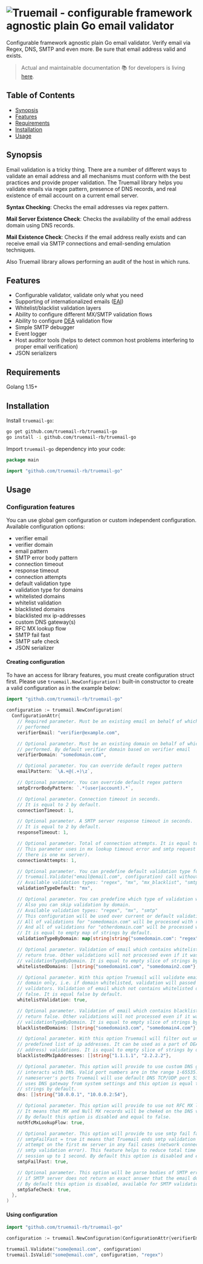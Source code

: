 # ![Truemail - configurable framework agnostic plain Go email validator](https://truemail-rb.org/assets/images/truemail_logo.png)

Configurable framework agnostic plain Go email validator. Verify email via Regex, DNS, SMTP and even more. Be sure that email address valid and exists.

> Actual and maintainable documentation :books: for developers is living [here](https://truemail-rb.org/truemail-go).

## Table of Contents

- [Synopsis](#synopsis)
- [Features](#features)
- [Requirements](#requirements)
- [Installation](#installation)
- [Usage](#usage)

## Synopsis

Email validation is a tricky thing. There are a number of different ways to validate an email address and all mechanisms must conform with the best practices and provide proper validation. The Truemail library helps you validate emails via regex pattern, presence of DNS records, and real existence of email account on a current email server.

**Syntax Checking**: Checks the email addresses via regex pattern.

**Mail Server Existence Check**: Checks the availability of the email address domain using DNS records.

**Mail Existence Check**: Checks if the email address really exists and can receive email via SMTP connections and email-sending emulation techniques.

Also Truemail library allows performing an audit of the host in which runs.

## Features

- Configurable validator, validate only what you need
- Supporting of internationalized emails ([EAI](https://en.wikipedia.org/wiki/Email_address#Internationalization))
- Whitelist/blacklist validation layers
- Ability to configure different MX/SMTP validation flows
- Ability to configure [DEA](https://en.wikipedia.org/wiki/Disposable_email_address) validation flow
- Simple SMTP debugger
- Event logger
- Host auditor tools (helps to detect common host problems interfering to proper email verification)
- JSON serializers

## Requirements

Golang 1.15+

## Installation

Install `truemail-go`:

```bash
go get github.com/truemail-rb/truemail-go
go install -i github.com/truemail-rb/truemail-go
```

Import `truemail-go` dependency into your code:

```go
package main

import "github.com/truemail-rb/truemail-go"
```

## Usage

### Configuration features

You can use global gem configuration or custom independent configuration. Available configuration options:

- verifier email
- verifier domain
- email pattern
- SMTP error body pattern
- connection timeout
- response timeout
- connection attempts
- default validation type
- validation type for domains
- whitelisted domains
- whitelist validation
- blacklisted domains
- blacklisted mx ip-addresses
- custom DNS gateway(s)
- RFC MX lookup flow
- SMTP fail fast
- SMTP safe check
- JSON serializer

#### Creating configuration

To have an access for library features, you must create configuration struct first. Please use `truemail.NewConfiguration()` built-in constructor to create a valid configuration as in the example below:

```go
import "github.com/truemail-rb/truemail-go"

configuration := truemail.NewConfiguration(
  ConfigurationAttr{
    // Required parameter. Must be an existing email on behalf of which verification will be
    // performed
    verifierEmail: "verifier@example.com",

    // Optional parameter. Must be an existing domain on behalf of which verification will be
    // performed. By default verifier domain based on verifier email
    verifierDomain: "somedomain.com",

    // Optional parameter. You can override default regex pattern
    emailPattern: `\A.+@(.+)\z`,

    // Optional parameter. You can override default regex pattern
    smtpErrorBodyPattern: `.*(user|account).*`,

    // Optional parameter. Connection timeout in seconds.
    // It is equal to 2 by default.
    connectionTimeout: 1,

    // Optional parameter. A SMTP server response timeout in seconds.
    // It is equal to 2 by default.
    responseTimeout: 1,

    // Optional parameter. Total of connection attempts. It is equal to 2 by default.
    // This parameter uses in mx lookup timeout error and smtp request (for cases when
    // there is one mx server).
    connectionAttempts: 1,

    // Optional parameter. You can predefine default validation type for
    // truemail.Validate("email@email.com", configuration) call without type-parameter
    // Available validation types: "regex", "mx", "mx_blacklist", "smtp"
    validationTypeDefault: "mx",

    // Optional parameter. You can predefine which type of validation will be used for domains.
    // Also you can skip validation by domain.
    // Available validation types: "regex", "mx", "smtp"
    // This configuration will be used over current or default validation type parameter
    // All of validations for "somedomain.com" will be processed with regex validation only.
    // And all of validations for "otherdomain.com" will be processed with mx validation only.
    // It is equal to empty map of strings by default.
    validationTypeByDomain: map[string]string{"somedomain.com": "regex", "otherdomain.com": "mx"},

    // Optional parameter. Validation of email which contains whitelisted domain always will
    // return true. Other validations will not processed even if it was defined in
    // validationTypeByDomain. It is equal to empty slice of strings by default.
    whitelistedDomains: []string{"somedomain1.com", "somedomain2.com"},

    // Optional parameter. With this option Truemail will validate email which contains whitelisted
    // domain only, i.e. if domain whitelisted, validation will passed to Regex, MX or SMTP
    // validators. Validation of email which not contains whitelisted domain always will return
    // false. It is equal false by default.
    whitelistValidation: true,

    // Optional parameter. Validation of email which contains blacklisted domain always will
    // return false. Other validations will not processed even if it was defined in
    // validationTypeByDomain. It is equal to empty slice of strings by default.
    blacklistedDomains: []string{"somedomain3.com", "somedomain4.com"},

    // Optional parameter. With this option Truemail will filter out unwanted mx servers via
    // predefined list of ip addresses. It can be used as a part of DEA (disposable email
    // address) validations. It is equal to empty slice of strings by default.
    blacklistedMxIpAddresses: []string{"1.1.1.1", "2.2.2.2"},

    // Optional parameter. This option will provide to use custom DNS gateway when Truemail
    // interacts with DNS. Valid port numbers are in the range 1-65535. If you won't specify
    // nameserver's ports Truemail will use default DNS TCP/UDP port 53. By default Truemail
    // uses DNS gateway from system settings and this option is equal to empty slice of
    // strings by default.
    dns: []string{"10.0.0.1", "10.0.0.2:54"},

    // Optional parameter. This option will provide to use not RFC MX lookup flow.
    // It means that MX and Null MX records will be cheked on the DNS validation layer only.
    // By default this option is disabled and equal to false.
    notRfcMxLookupFlow: true,

    // Optional parameter. This option will provide to use smtp fail fast behaviour. When
    // smtpFailFast = true it means that Truemail ends smtp validation session after first
    // attempt on the first mx server in any fail cases (network connection/timeout error,
    // smtp validation error). This feature helps to reduce total time of SMTP validation
    // session up to 1 second. By default this option is disabled and equal to false.
    smtpFailFast: true,

    // Optional parameter. This option will be parse bodies of SMTP errors. It will be helpful
    // if SMTP server does not return an exact answer that the email does not exist
    // By default this option is disabled, available for SMTP validation only.
    smtpSafeCheck: true,
  },
)
```

#### Using configuration

```go
import "github.com/truemail-rb/truemail-go"

configuration := truemail.NewConfiguration(ConfigurationAttr{verifierEmail: "verifier@example.com"})

truemail.Validate("some@email.com", configuration)
truemail.IsValid("some@email.com", configuration, "regex")
```
